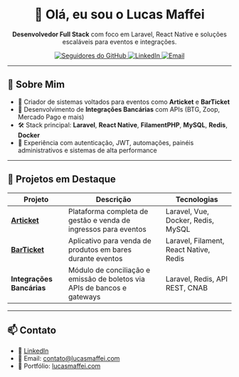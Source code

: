 <h1 align="center">👋 Olá, eu sou o Lucas Maffei</h1>

<p align="center">
  <strong>Desenvolvedor Full Stack</strong> com foco em Laravel, React Native e soluções escaláveis para eventos e integrações.
</p>

<p align="center">
  <a href="https://github.com/lucasmaffei">
    <img src="https://img.shields.io/github/followers/lucasmaffei?label=Seguidores&style=social" alt="Seguidores do GitHub" />
  </a>
  <a href="https://www.linkedin.com/in/lucasmaffei/">
    <img src="https://img.shields.io/badge/LinkedIn-Lucas%20Maffei-blue?logo=linkedin&style=flat-square" alt="LinkedIn" />
  </a>
  <a href="mailto:contato@lucasmaffei.com">
    <img src="https://img.shields.io/badge/email-contato-red?logo=gmail&style=flat-square" alt="Email" />
  </a>
</p>

---

## 🚀 Sobre Mim

- 🎫 Criador de sistemas voltados para eventos como **Articket** e **BarTicket**
- 🏦 Desenvolvimento de **Integrações Bancárias** com APIs (BTG, Zoop, Mercado Pago e mais)
- 🛠️ Stack principal: **Laravel**, **React Native**, **FilamentPHP**, **MySQL**, **Redis**, **Docker**
- 🔐 Experiência com autenticação, JWT, automações, painéis administrativos e sistemas de alta performance

---

## 📌 Projetos em Destaque

| Projeto           | Descrição                                                                 | Tecnologias                        |
| ---------------- | -------------------------------------------------------------------------- | ---------------------------------- |
| [**Articket**](https://articket.com.br)           | Plataforma completa de gestão e venda de ingressos para eventos         | Laravel, Vue, Docker, Redis, MySQL  |
| [**BarTicket**](https://articket.com.br)          | Aplicativo para venda de produtos em bares durante eventos              | Laravel, Filament, React Native, Redis      |
| **Integrações Bancárias** | Módulo de conciliação e emissão de boletos via APIs de bancos e gateways        | Laravel, Redis, API REST, CNAB     |

<!-- ---

## 📊 GitHub Stats

⚠️ *Se os gráficos abaixo aparecerem zerados, é possível que você ainda não tenha repositórios públicos ou commits públicos registrados. Assim que tiver, os dados serão exibidos automaticamente!*

<p align="center">
  <img src="https://github-readme-stats.vercel.app/api?username=lucasmaffei&show_icons=true&theme=tokyonight&hide=contribs" alt="GitHub Stats" />
</p>

<p align="center">
  <img src="https://github-readme-stats.vercel.app/api/top-langs/?username=lucasmaffei&layout=compact&theme=tokyonight" alt="Top Langs" />
</p>

-->

---

## 📫 Contato

- 💼 [LinkedIn](https://www.linkedin.com/in/lucasmaffei/)
- 📧 Email: contato@lucasmaffei.com
- 📱 Portfólio: [lucasmaffei.com](https://lucasmaffei.com)
